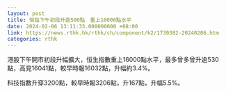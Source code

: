 ```yaml
---
layout: post
title: 恒指下午初段升逾500點　重上16000點水平
date: 2024-02-06 13:11:33.000000000 +08:00
link: https://news.rthk.hk/rthk/ch/component/k2/1739382-20240206.htm
categories: rthk
---
```


港股下午開市初段升幅擴大，恒生指數重上16000點水平，最多曾多曾升逾530點，高見16041點，較早時報16032點，升幅約3.4%。

科技指數升穿3200點，較早時報3206點，升167點，升幅5.5%。
